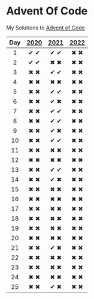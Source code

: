 # Advent Of Code
My Solutions to [Advent of Code](https://adventofcode.com/)

| Day | [2020](https://adventofcode.com/2020/day/1)  | [2021](https://adventofcode.com/2021/day/1) |[2022](https://adventofcode.com/2022/day/1) |
|:---:|:---:|:---:|:---:|
| 1   | ✔ ✔ | ✔ ✔ | ✖ ✖ | 
| 2   | ✔ ✔ | ✖ ✖ | ✖ ✖ |
| 3   | ✖ ✖ | ✔ ✔ | ✖ ✖ | 
| 4   | ✖ ✖ | ✖ ✖ | ✖ ✖ | 
| 5   | ✖ ✖ | ✔ ✔ | ✖ ✖ | 
| 6   | ✖ ✖ | ✔ ✖ | ✖ ✖ | 
| 7   | ✖ ✖ | ✔ ✔ | ✖ ✖ | 
| 8   | ✖ ✖ | ✔ ✔ | ✖ ✖ | 
| 9   | ✖ ✖ | ✔ ✖ | ✖ ✖ | 
| 10  | ✖ ✖ | ✔ ✔ | ✖ ✖ | 
| 11  | ✖ ✖ | ✖ ✖ | ✖ ✖ | 
| 12  | ✖ ✖ | ✖ ✖ | ✖ ✖ | 
| 13  | ✖ ✖ | ✔ ✔ | ✖ ✖ | 
| 14  | ✖ ✖ | ✔ ✖ | ✖ ✖ | 
| 15  | ✖ ✖ | ✖ ✖ | ✖ ✖ | 
| 16  | ✖ ✖ | ✖ ✖ | ✖ ✖ | 
| 17  | ✖ ✖ | ✖ ✖ | ✖ ✖ | 
| 18  | ✖ ✖ | ✖ ✖ | ✖ ✖ | 
| 19  | ✖ ✖ | ✖ ✖ | ✖ ✖ | 
| 20  | ✖ ✖ | ✖ ✖ | ✖ ✖ | 
| 21  | ✖ ✖ | ✔ ✖ | ✖ ✖ | 
| 22  | ✖ ✖ | ✖ ✖ | ✖ ✖ | 
| 23  | ✖ ✖ | ✖ ✖ | ✖ ✖ | 
| 24  | ✖ ✖ | ✖ ✖ | ✖ ✖ | 
| 25  | ✖ ✖ | ✔ ✖ | ✖ ✖ | 